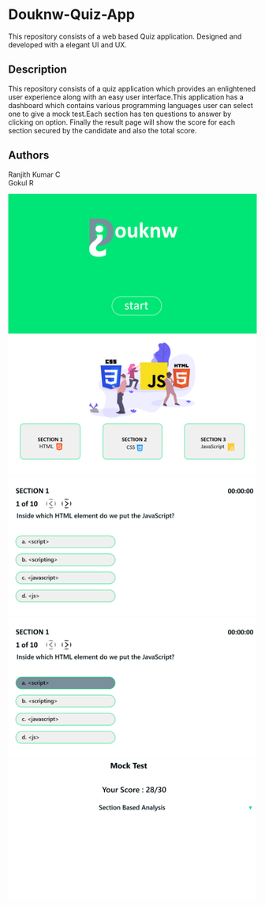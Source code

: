 # Douknw-Quiz-App
This repository consists of a web based Quiz application. Designed and developed with a elegant UI and UX. 
## Description
This repository consists of a quiz application which provides an enlightened user experience along with an easy user interface.This application has a dashboard which contains various programming languages user can select one to give a mock test.Each section has ten questions to answer by clicking on option. Finally the result page will show the score for each section secured by the candidate and also the total score.
## Authors
Ranjith Kumar C\
Gokul R

![firstImage](ReadmeImages/one.png)
![secondImage](ReadmeImages/two.png)
![thirdImage](ReadmeImages/three.png)
![fourthImage](ReadmeImages/four.png)
![fifthImage](ReadmeImages/five.png)
